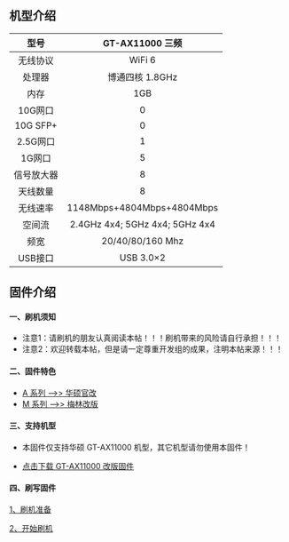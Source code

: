 ## 机型介绍

| 型号 | GT-AX11000 三频 |
|:--:|:--:|
| 无线协议 | WiFi 6 | 
| 处理器 | 博通四核 1.8GHz | 
| 内存 | 1GB | 
| 10G网口 | 0 | 
| 10G SFP+ | 0 | 
| 2.5G网口 | 1 | 
| 1G网口 | 5 | 
| 信号放大器 | 8 | 
| 天线数量 | 8 | 
| 无线速率 | 1148Mbps+4804Mbps+4804Mbps | 
| 空间流 | 2.4GHz 4x4; 5GHz 4x4; 5GHz 4x4 | 
| 频宽 | 20/40/80/160 Mhz | 
| USB接口 | USB 3.0×2 | 

## 固件介绍
#### 一、刷机须知
* 注意1：请刷机的朋友认真阅读本帖！！！刷机带来的风险请自行承担！！！
* 注意2：欢迎转载本帖，但是请一定尊重开发组的成果，注明本帖来源！！！

#### 二、固件特色
* [A 系列 ——>> 华硕官改](/zh/guide/asus/firmware-a.md)
* [M 系列 ——>> 梅林改版](/zh/guide/asus/firmware-m.md)

#### 三、支持机型
* 本固件仅支持华硕 GT-AX11000 机型，其它机型请勿使用本固件！

* [点击下载 GT-AX11000 改版固件](https://www.asusgo.com/firmware/download?devicename=gt-ax11000&firmware=merlin)

#### 四、刷写固件

[1、刷机准备](/zh/guide/asus/flash/flash_prepare.html) 

[2、开始刷机](/zh/guide/asus/flash/flash_start.html) 